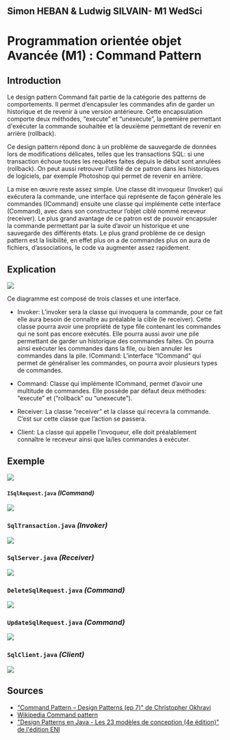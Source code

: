 ## Simon HEBAN & Ludwig SILVAIN- M1 WedSci

# Programmation orientée objet Avancée (M1) : Command Pattern

## Introduction

Le design pattern Command fait partie de la catégorie des patterns de comportements. Il permet d’encapsuler les commandes afin de garder un historique et de revenir à une version antérieure. Cette encapsulation comporte deux méthodes, “execute” et “unexecute”, la première permettant d'exécuter la commande souhaitée et la deuxième permettant de revenir en arrière (rollback).

Ce design pattern répond donc à un problème de sauvegarde de données lors de modifications délicates, telles que les transactions SQL: si une transaction échoue toutes les requêtes faites depuis le début sont annulées (rollback). On peut aussi retrouver l’utilité de ce patron dans les historiques de logiciels, par exemple Photoshop qui permet de revenir en arrière.

La mise en œuvre reste assez simple. Une classe dit invoqueur (Invoker) qui exécutera la commande, une interface qui représente de façon générale les commandes (ICommand) ensuite une classe qui implémente cette interface (Command), avec dans son constructeur l’objet ciblé nommé receveur (receiver).
Le plus grand avantage de ce patron est de pouvoir encapsuler la commande permettant par la suite d’avoir un historique et une sauvegarde des différents états. Le plus grand problème de ce design pattern est la lisibilité, en effet plus on a de commandes plus on aura de fichiers, d’associations, le code va augmenter assez rapidement.

## Explication

![](images/Schema%20Explication.png)

Ce diagramme est composé de trois classes et une interface.
- Invoker:
L’invoker sera la classe qui invoquera la commande, pour ce fait elle aura besoin de connaître au préalable la cible (le receiver). Cette classe pourra avoir une propriété de type file contenant les commandes qui ne sont pas encore exécutés. Elle pourra aussi avoir une pile permettant de garder un historique des commandes faites. On pourra ainsi exécuter les commandes dans la file, ou bien annuler les commandes dans la pile.
ICommand:
L’interface “ICommand” qui permet de généraliser les commandes, on pourra avoir plusieurs types de commandes.

- Command:
Classe qui implémente ICommand, permet d’avoir une multitude de commandes. Elle possède par défaut deux méthodes: “execute” et (“rollback” ou “unexecute”).

- Receiver:
La classe “receiver” et la classe qui recevra la commande. C’est sur cette classe que l’action se passera.

- Client:
La classe qui appelle l’invoqueur, elle doit préalablement connaître le receveur ainsi que la/les commandes à exécuter.

## Exemple

![](images/Schema%20Exemple.png)

#### `ISqlRequest.java` _(ICommand)_
![](images/ISqlRequest.png)

### `SqlTransaction.java` _(Invoker)_
![](images/SqlTransaction.png)

### `SqlServer.java` _(Receiver)_
![](images/SqlServer.png)

### `DeleteSqlRequest.java` _(Command)_
![](images/DeleteSqlRequest.png)

### `UpdateSqlRequest.java` _(Command)_
![](images/UpdateSqlRequest.png)

### `SqlClient.java` _(Client)_
![](images/SqlClient.png)

## Sources

- ["Command Pattern – Design Patterns (ep 7)" de Christopher Okhravi](https://www.youtube.com/watch?v=9qA5kw8dcSU)
- [Wikipedia Command pattern](https://en.wikipedia.org/wiki/Command_pattern)
- ["Design Patterns en Java - Les 23 modèles de conception (4e édition)" de l'édition ENI](https://www.editions-eni.fr/livre/design-patterns-en-java-les-23-modeles-de-conception-descriptions-et-solutions-illustrees-en-uml-2-et-java-4e-edition-9782409012815)
